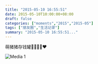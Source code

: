 ```yaml
---
title: "2015-05-10 16:55:51"
date: 2015-05-10T10:00:00+08:00
draft: false
categories: ["moments","2015","2015-05"]
tags: ["朋友圈","生活记录"]
summary: "2015-05-10 16:55:51..."
---
```


萌猪猪存钱罐💛💙💜💚❤️

![Media 1](/Moments/photos/2015-05-10/201505101655510.jpg)


